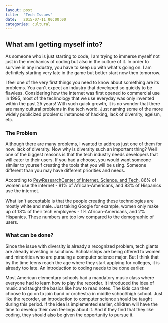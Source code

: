 ```yaml
---
layout: post
title:  "Tech Issues"
date:   2015-07-11 00:00:00
categories: cultural
---
```

<h2>What am I getting myself into?</h2>

As someone who is just starting to code, I am trying to immerse myself not just in the mechanics of coding but also in the culture of it. In order to survive in any industry, you have to keep up with what's going on. I am definitely starting very late in the game but better start now then tomorrow.

I feel one of the very first things you need to know about something are its problems. You can't expect an industry that developed so quickly to be flawless. Considering how the internet was first opened to commercial use in 1995, most of the technology that we use everyday was only invented within the past 25 years! With such quick growth, it is no wonder that there are many cultural problems in the tech world. Just naming some of the more widely publicized problems: instances of hacking, lack of diversity, ageism, etc.

<h3>The Problem</h3>

Although there are many problems, I wanted to address just one of them for now: lack of diversity. Now why is diversity such an important thing? Well one of the biggest reasons is that the tech industry needs developers that will cater to their users. If you had a choose, you would want someone similar to yourself creating the tools that you will be using. Someone different than you may have different priorities and needs.

According to [PewResearchCenter of Internet, Science, and Tech][pew-research-center], 86% of women use the internet - 81% of African-Americans, and 83% of Hispanics use the internet.

What isn't acceptable is that the people creating these technologies are mostly white and male. Just taking Google for example, women only make up of 18% of their tech employees - 1%  African-Americans, and 2% Hispanics. These numbers are too low compared to the demographic of users.

<h3>What can be done?</h3>

Since the issue with diversity is already a recognized problem, tech giants are already investing in solutions. Scholarships are being offered to women and minorities who are pursuing a computer science major. But I think that by the time teens reach the age where they start applying for colleges, it is already too late. An introduction to coding needs to be done earlier.

Most American elementary schools had a mandatory music class where everyone had to learn how to play the recorder. It introduced the idea of music and taught the basics like how to read notes. The kids can then choose to go on to join band or orchestra in middle school/high school. Just like the recorder, an introduction to computer science should be taught during this period. If the idea is implemented earlier, children will have the time to develop their own feelings about it. And if they find that they like coding, they should also be given the opportunity to pursue it.

[pew-research-center]: http://www.pewinternet.org
